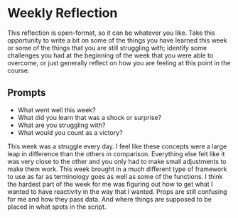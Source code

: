 # Weekly Reflection
This reflection is open-format, so it can be whatever you like. Take this opportunity to write a bit on some of the things you have learned this week or some of the things that you are still struggling with; identify some challenges you had at the beginning of the week that you were able to overcome, or just generally reflect on how you are feeling at this point in the course.

## Prompts
- What went well this week?
- What did you learn that was a shock or surprise?
- What are you struggling with?
- What would you count as a victory?


This week was a struggle every day. I feel like these concepts were a large leap in difference than the others in comparison. Everything else felt like it was very close to the other and you only had to make small adjustments to make them work. This week brought in a much different type of framework to use as far as terminology goes as well as some of the functions. I think the hardest part of the week for me was figuring out how to get what I wanted to have reactivity in the way that I wanted. Props are still confusing for me and how they pass data. And where things are supposed to be placed in what spots in the script. 